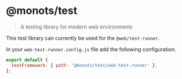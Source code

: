 # @monots/test

> A testing library for modern web environments

This test library can currently be used for the `@web/test-runner`.

In your `web-test-runner.config.js` file add the following configuration.

```js
export default {
  testFramework: { path: '@monots/test/web-test-runner' },
};
```
